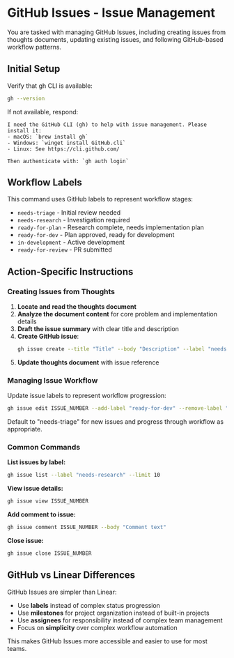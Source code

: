 # GitHub Issues - Issue Management

You are tasked with managing GitHub Issues, including creating issues from thoughts documents, updating existing issues, and following GitHub-based workflow patterns.

## Initial Setup

Verify that gh CLI is available:
```bash
gh --version
```

If not available, respond:
```
I need the GitHub CLI (gh) to help with issue management. Please install it:
- macOS: `brew install gh` 
- Windows: `winget install GitHub.cli`
- Linux: See https://cli.github.com/

Then authenticate with: `gh auth login`
```

## Workflow Labels

This command uses GitHub labels to represent workflow stages:
- `needs-triage` - Initial review needed
- `needs-research` - Investigation required
- `ready-for-plan` - Research complete, needs implementation plan
- `ready-for-dev` - Plan approved, ready for development
- `in-development` - Active development
- `ready-for-review` - PR submitted

## Action-Specific Instructions

### Creating Issues from Thoughts

1. **Locate and read the thoughts document**
2. **Analyze the document content** for core problem and implementation details
3. **Draft the issue summary** with clear title and description
4. **Create GitHub issue**:
   ```bash
   gh issue create --title "Title" --body "Description" --label "needs-triage"
   ```
5. **Update thoughts document** with issue reference

### Managing Issue Workflow

Update issue labels to represent workflow progression:
```bash
gh issue edit ISSUE_NUMBER --add-label "ready-for-dev" --remove-label "ready-for-plan"
```

Default to "needs-triage" for new issues and progress through workflow as appropriate.

### Common Commands

**List issues by label:**
```bash
gh issue list --label "needs-research" --limit 10
```

**View issue details:**
```bash
gh issue view ISSUE_NUMBER
```

**Add comment to issue:**
```bash
gh issue comment ISSUE_NUMBER --body "Comment text"
```

**Close issue:**
```bash
gh issue close ISSUE_NUMBER
```

## GitHub vs Linear Differences

GitHub Issues are simpler than Linear:
- Use **labels** instead of complex status progression
- Use **milestones** for project organization instead of built-in projects
- Use **assignees** for responsibility instead of complex team management
- Focus on **simplicity** over complex workflow automation

This makes GitHub Issues more accessible and easier to use for most teams.